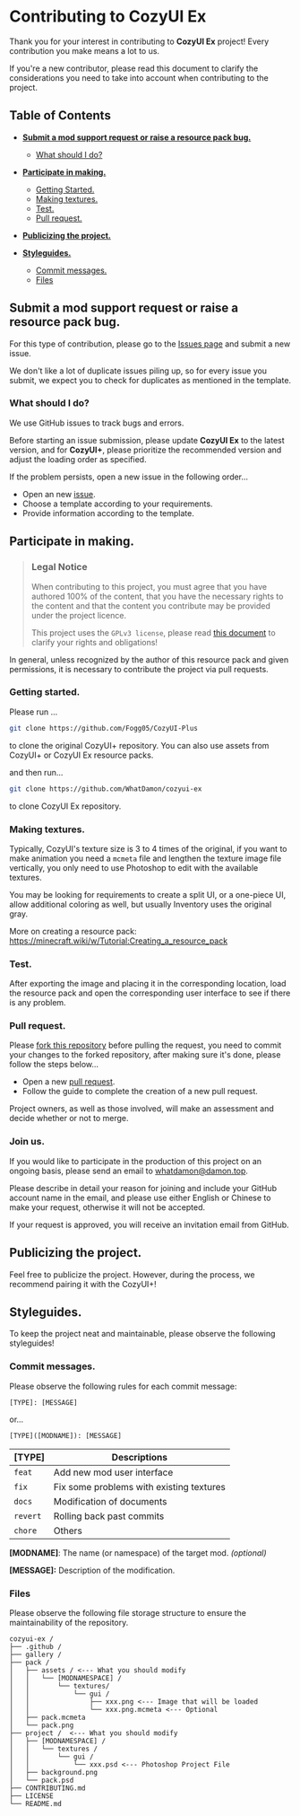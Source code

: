 # Contributing to CozyUI Ex

Thank you for your interest in contributing to **CozyUI Ex** project! Every contribution you make means a lot to us.

If you're a new contributor, please read this document to clarify the considerations you need to take into account when contributing to the project.

## Table of Contents

- [**Submit a mod support request or raise a resource pack bug.**](#submit-a-mod-support-request-or-raise-a-resource-pack-bug)
  - [What should I do?](#what-should-i-do)

- [**Participate in making.**](#participate-in-making)
  - [Getting Started.](#getting-started)
  - [Making textures.](#making-textures)
  - [Test.](#test)
  - [Pull request.](#pull-request)

- [**Publicizing the project.**](#publicizing-the-project)
- [**Styleguides.**](#styleguides)
  - [Commit messages.](#commit-messages)
  - [Files](#files)



## Submit a mod support request or raise a resource pack bug.

For this type of contribution, please go to the [Issues page](https://github.com/WhatDamon/cozyui-ex/issues) and submit a new issue.

We don't like a lot of duplicate issues piling up, so for every issue you submit, we expect you to check for duplicates as mentioned in the template.

### What should I do?

We use GitHub issues to track bugs and errors.

Before starting an issue submission, please update **CozyUI Ex** to the latest version, and for **CozyUI+**, please prioritize the recommended version and adjust the loading order as specified.

If the problem persists, open a new issue in the following order...

- Open an new [issue](https://github.com/WhatDamon/cozyui-ex/issues/new).
- Choose a template according to your requirements.
- Provide information according to the template.

## Participate in making.

> ### Legal Notice
> 
> When contributing to this project, you must agree that you have authored 100% of the content, that you have the necessary rights to the content and that the content you contribute may be provided under the project licence.
>
> This project uses the `GPLv3 license`, please read [this document](https://github.com/WhatDamon/cozyui-ex/blob/main/LICENSE) to clarify your rights and obligations!

In general, unless recognized by the author of this resource pack and given permissions, it is necessary to contribute the project via pull requests.

### Getting started.

Please run ...

~~~ bash
git clone https://github.com/Fogg05/CozyUI-Plus
~~~

to clone the original CozyUI+ repository. You can also use assets from CozyUI+ or CozyUI Ex resource packs.

and then run...

~~~bash
git clone https://github.com/WhatDamon/cozyui-ex
~~~

to clone CozyUI Ex repository. 

### Making textures.

Typically, CozyUI's texture size is 3 to 4 times of the original, if you want to make animation you need a `mcmeta` file and lengthen the texture image file vertically, you only need to use Photoshop to edit with the available textures.

You may be looking for requirements to create a split UI, or a one-piece UI, allow additional coloring as well, but usually Inventory uses the original gray.

More on creating a resource pack: https://minecraft.wiki/w/Tutorial:Creating_a_resource_pack

### Test.

After exporting the image and placing it in the corresponding location, load the resource pack and open the corresponding user interface to see if there is any problem.

### Pull request.

Please [fork this repository](https://github.com/WhatDamon/cozyui-ex/fork) before pulling the request, you need to commit your changes to the forked repository, after making sure it's done, please follow the steps below...

- Open a new [pull request](https://github.com/WhatDamon/cozyui-ex/compare).
- Follow the guide to complete the creation of a new pull request.

Project owners, as well as those involved, will make an assessment and decide whether or not to merge.

### Join us.

If you would like to participate in the production of this project on an ongoing basis, please send an email to [whatdamon@damon.top](mailto:whatdamon@damon.top).

Please describe in detail your reason for joining and include your GitHub account name in the email, and please use either English or Chinese to make your request, otherwise it will not be accepted.

If your request is approved, you will receive an invitation email from GitHub.

## Publicizing the project.

Feel free to publicize the project. However, during the process, we recommend pairing it with the CozyUI+!

## Styleguides.

To keep the project neat and maintainable, please observe the following styleguides!

### Commit messages.

Please observe the following rules for each commit message:

~~~
[TYPE]: [MESSAGE]
~~~

or...

~~~ 
[TYPE]([MODNAME]): [MESSAGE]
~~~

| **[TYPE]** | Descriptions                             |
| ---------- | ---------------------------------------- |
| `feat`     | Add new mod user interface               |
| `fix`      | Fix some problems with existing textures |
| `docs`     | Modification of documents                |
| `revert`   | Rolling back past commits                |
| `chore`    | Others                                   |

**[MODNAME]**: The name (or namespace) of the target mod. *(optional)*

**[MESSAGE]:** Description of the modification.

### **Files**

Please observe the following file storage structure to ensure the maintainability of the repository.

~~~
cozyui-ex /
├── .github /
├── gallery /
├── pack /
│   ├── assets / <--- What you should modify
│   │   └── [MODNAMESPACE] /
│   │       └── textures/
│   │           └── gui /
│   │               ├── xxx.png <--- Image that will be loaded
│   │               └── xxx.png.mcmeta <--- Optional
│   ├── pack.mcmeta
│   └── pack.png
├── project /  <--- What you should modify
│   ├── [MODNAMESPACE] /
│   │   └── textures /
│   │       └── gui /
│   │           └── xxx.psd <--- Photoshop Project File
│   ├── background.png
│   └── pack.psd
├── CONTRIBUTING.md
├── LICENSE
└── README.md
~~~

